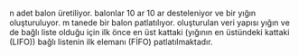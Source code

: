 n adet balon üretiliyor. balonlar 10 ar 10 ar desteleniyor ve bir yığın oluşturuluyor. m tanede bir balon patlatılıyor. oluşturulan veri yapısı yığın ve de bağlı liste olduğu için ilk önce en üst kattaki (yığının en üstündeki kattaki (LIFO)) bağlı listenin ilk elemanı (FİFO) patlatılmaktadır.